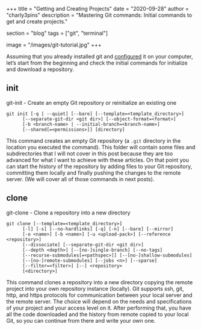 +++
title = "Getting and Creating Projects"
date = "2020-09-28"
author = "charly3pins"
description = "Mastering Git commands: Initial commands to get and create projects."

section = "blog"
tags = ["git", "terminal"]

image = "/images/git-tutorial.jpg"
+++
<!-- This article is part of the series Mastering Git commands.<LINK HERE> -->

Assuming that you already installed git and [configured](https://git-scm.com/docs/git-config) it on your computer, let’s start from the beginning and check the initial commands for initialize and download a repository.

## init
git-init - Create an empty Git repository or reinitialize an existing one
```vim
git init [-q | --quiet] [--bare] [--template=<template_directory>]
	  [--separate-git-dir <git dir>] [--object-format=<format>]
	  [-b <branch-name> | --initial-branch=<branch-name>]
	  [--shared[=<permissions>]] [directory]
```

This command creates an empty Git repository (a `.git` directory in the location you executed the command). This folder will contain some files and subdirectories that I will not cover in this post because they are too advanced for what I want to achieve with these articles.
On that point you can start the history of the repository by adding files to your Git repository, committing them locally and finally pushing the changes to the remote server. (We will cover all of those commands in next posts).

## clone
git-clone - Clone a repository into a new directory
```vim
git clone [--template=<template_directory>]
	  [-l] [-s] [--no-hardlinks] [-q] [-n] [--bare] [--mirror]
	  [-o <name>] [-b <name>] [-u <upload-pack>] [--reference <repository>]
	  [--dissociate] [--separate-git-dir <git dir>]
	  [--depth <depth>] [--[no-]single-branch] [--no-tags]
	  [--recurse-submodules[=<pathspec>]] [--[no-]shallow-submodules]
	  [--[no-]remote-submodules] [--jobs <n>] [--sparse]
	  [--filter=<filter>] [--] <repository>
	  [<directory>]
```

This command clones a repository into a new directory copying the remote project into your own repository instance (locally). Git supports ssh, git, http, and https protocols for communication between your local server and the remote server. The choice will depend on the needs and specifications of your project and your access level on it.
After performing that, you have all the code downloaded and the history from remote copied to your local Git, so you can continue from there and write your own one.